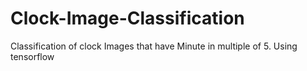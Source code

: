 # Clock-Image-Classification
Classification of clock Images that have Minute in multiple of 5.
Using tensorflow 
